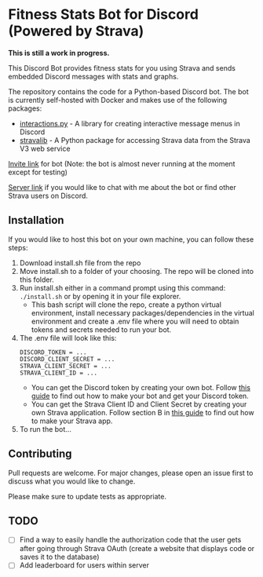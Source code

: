 # Fitness Stats Bot for Discord (Powered by Strava)

**This is still a work in progress.**

This Discord Bot provides fitness stats for you using Strava and sends embedded Discord messages with stats and graphs.

The repository contains the code for a Python-based Discord bot. The bot is currently self-hosted with Docker and makes use of the following packages:

- [interactions.py](https://github.com/interactions-py/interactions.py) - A library for creating interactive message menus in Discord
- [stravalib](https://github.com/stravalib/stravalib) - A Python package for accessing Strava data from the Strava V3 web service

[Invite link](https://discord.com/api/oauth2/authorize?client_id=1113502886945620080&permissions=277025508352&scope=bot%20applications.commands) for bot
(Note: the bot is almost never running at the moment except for testing)

[Server link](https://discord.gg/eXr876pt9Y) if you would like to chat with me about the bot or find other Strava users on Discord.

## Installation

If you would like to host this bot on your own machine, you can follow these steps:

1. Download install.sh file from the repo
2. Move install.sh to a folder of your choosing. The repo will be cloned into this folder.
4. Run install.sh either in a command prompt using this command: `./install.sh` or by opening it in your file explorer.
    - This bash script will clone the repo, create a python virtual environment, install necessary packages/dependencies in the virtual environment and create a .env file where you will need to obtain tokens and secrets needed to run your bot.
5. The .env file will look like this:
    ```
    DISCORD_TOKEN = ...
    DISCORD_CLIENT_SECRET = ...
    STRAVA_CLIENT_SECRET = ...
    STRAVA_CLIENT_ID = ...
    ```
      - You can get the Discord token by creating your own bot. Follow [this guide](https://discordpy.readthedocs.io/en/stable/discord.html) to find out how to make your bot and get your Discord token.
      - You can get the Strava Client ID and Client Secret by creating your own Strava application. Follow section B in [this guide](https://developers.strava.com/docs/getting-started/) to find out how to make your Strava app.
6. To run the bot...

## Contributing

Pull requests are welcome. For major changes, please open an issue first
to discuss what you would like to change.

Please make sure to update tests as appropriate.

## TODO

- [ ] Find a way to easily handle the authorization code that the user gets after going through Strava OAuth (create a website that displays code or saves it to the database)
- [ ] Add leaderboard for users within server
